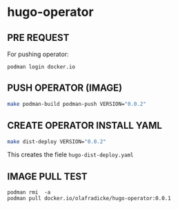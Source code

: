 hugo-operator
=============

PRE REQUEST
-----------

For pushing operator:

```
podman login docker.io
```


PUSH OPERATOR (IMAGE)
---------------------

```bash
make podman-build podman-push VERSION="0.0.2"
```

CREATE OPERATOR INSTALL YAML
----------------------------

```bash
make dist-deploy VERSION="0.0.2"
```

This creates the fiele `hugo-dist-deploy.yaml`

IMAGE PULL TEST
---------------

```
podman rmi  -a
podman pull docker.io/olafradicke/hugo-operator:0.0.1
```